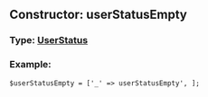 ## Constructor: userStatusEmpty  



### Type: [UserStatus](../types/UserStatus.md)

### Example:


```
$userStatusEmpty = ['_' => userStatusEmpty', ];
```
